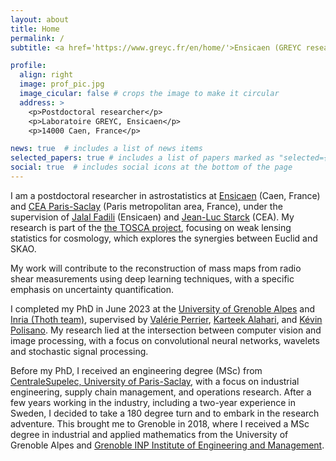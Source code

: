 ```yaml
---
layout: about
title: Home
permalink: /
subtitle: <a href='https://www.greyc.fr/en/home/'>Ensicaen (GREYC research institute, Image team)</a>, <a href='https://www.cosmostat.org/'>CEA Paris-Saclay (Astrophysics Division, CosmoStat team)</a>

profile:
  align: right
  image: prof_pic.jpg
  image_cicular: false # crops the image to make it circular
  address: >
    <p>Postdoctoral researcher</p>
    <p>Laboratoire GREYC, Ensicaen</p>
    <p>14000 Caen, France</p>

news: true  # includes a list of news items
selected_papers: true # includes a list of papers marked as "selected={true}"
social: true  # includes social icons at the bottom of the page
---
```


I am a postdoctoral researcher in astrostatistics at <a href='https://www.Ensicaen.fr/?lang=en'>Ensicaen</a> (Caen, France) and <a href='https://www.cea.fr/english'>CEA Paris-Saclay</a> (Paris metropolitan area, France), under the supervision of <a href='https://fadili.users.greyc.fr/'>Jalal Fadili</a> (Ensicaen) and <a href='https://jstarck.cosmostat.org/'>Jean-Luc Starck</a> (CEA). My research is part of the [the TOSCA project](https://tosca.cosmostat.org/), focusing on weak lensing statistics for cosmology, which explores the synergies between Euclid and SKAO.
<!-- TOSCA is a collaboration between three French laboratories (the Astrophysics Division at CEA Paris-Saclay, the GREYC research institute in Caen and the Nice-Côte d'Azur Observatory) and the University of Geneva (Switzerland). -->
My work will contribute to the reconstruction of mass maps from radio shear measurements using deep learning techniques, with a specific emphasis on uncertainty quantification.

I completed my PhD in June 2023 at the <a href='https://www.univ-grenoble-alpes.fr/english/'>University of Grenoble Alpes</a> and <a href='https://team.inria.fr/thoth/'>Inria (Thoth team)</a>, supervised by [Valérie Perrier](https://membres-ljk.imag.fr/Valerie.Perrier), [Karteek Alahari](https://lear.inrialpes.fr/people/alahari), and [Kévin Polisano](https://www.kevinpolisano.com). My research lied at the intersection between computer vision and image processing, with a focus on convolutional neural networks, wavelets and stochastic signal processing.

Before my PhD, I received an engineering degree (MSc) from [CentraleSupelec, University of Paris-Saclay](https://www.centralesupelec.fr/en), with a focus on industrial engineering, supply chain management, and operations research. After a few years working in the industry, including a two-year experience in Sweden, I decided to take a 180 degree turn and to embark in the research adventure. This brought me to Grenoble in 2018, where I received a MSc degree in industrial and applied mathematics from the University of Grenoble Alpes and [Grenoble INP Institute of Engineering and Management](https://www.grenoble-inp.fr/en).
